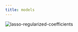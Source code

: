 ```yaml
---
title: models
---
```


![lasso-regularized-coefficients](figures/base-model-lasso-coefficient-estimates.png)